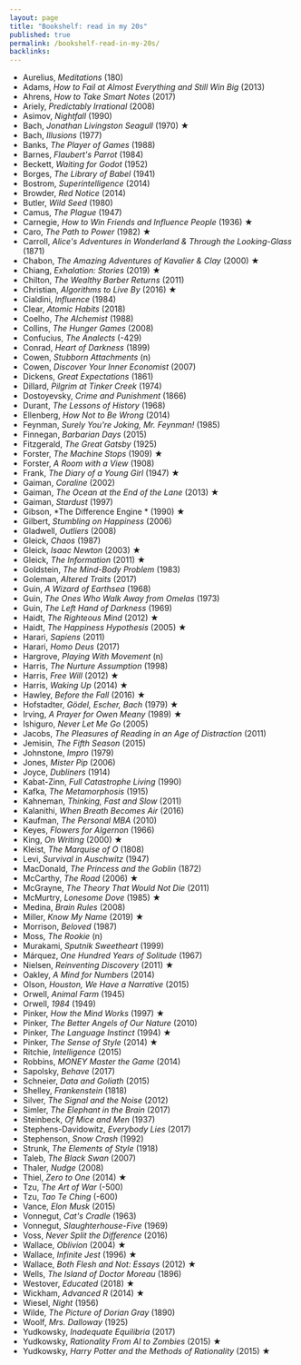 ```yaml
---
layout: page
title: "Bookshelf: read in my 20s"
published: true
permalink: /bookshelf-read-in-my-20s/
backlinks: 
---
```


* Aurelius, *Meditations* (180)
* Adams, *How to Fail at Almost Everything and Still Win Big* (2013)
* Ahrens, *How to Take Smart Notes* (2017)
* Ariely, *Predictably Irrational* (2008)
* Asimov, *Nightfall* (1990)
* Bach, *Jonathan Livingston Seagull* (1970) ★
* Bach, *Illusions* (1977)
* Banks, *The Player of Games* (1988)
* Barnes, *Flaubert's Parrot* (1984)
* Beckett, *Waiting for Godot* (1952)
* Borges, *The Library of Babel* (1941)
* Bostrom, *Superintelligence* (2014)
* Browder, *Red Notice* (2014)
* Butler, *Wild Seed* (1980)
* Camus, *The Plague* (1947)
* Carnegie, *How to Win Friends and Influence People* (1936) ★
* Caro, *The Path to Power* (1982) ★
* Carroll, *Alice's Adventures in Wonderland & Through the Looking-Glass* (1871)
* Chabon, *The Amazing Adventures of Kavalier & Clay* (2000) ★
* Chiang, *Exhalation: Stories* (2019) ★
* Chilton, *The Wealthy Barber Returns* (2011)
* Christian, *Algorithms to Live By* (2016) ★
* Cialdini, *Influence* (1984)
* Clear, *Atomic Habits* (2018)
* Coelho, *The Alchemist* (1988)
* Collins, *The Hunger Games* (2008)
* Confucius, *The Analects* (-429)
* Conrad, *Heart of Darkness* (1899)
* Cowen, *Stubborn Attachments* (n)
* Cowen, *Discover Your Inner Economist* (2007)
* Dickens, *Great Expectations* (1861)
* Dillard, *Pilgrim at Tinker Creek* (1974)
* Dostoyevsky, *Crime and Punishment* (1866)
* Durant, *The Lessons of History* (1968)
* Ellenberg, *How Not to Be Wrong* (2014)
* Feynman, *Surely You're Joking, Mr. Feynman!* (1985)
* Finnegan, *Barbarian Days* (2015)
* Fitzgerald, *The Great Gatsby* (1925)
* Forster, *The Machine Stops* (1909) ★
* Forster, *A Room with a View* (1908)
* Frank, *The Diary of a Young Girl* (1947) ★
* Gaiman, *Coraline* (2002)
* Gaiman, *The Ocean at the End of the Lane* (2013) ★
* Gaiman, *Stardust* (1997)
* Gibson, *The Difference Engine * (1990) ★
* Gilbert, *Stumbling on Happiness* (2006)
* Gladwell, *Outliers* (2008)
* Gleick, *Chaos* (1987)
* Gleick, *Isaac Newton* (2003) ★
* Gleick, *The Information* (2011) ★
* Goldstein, *The Mind-Body Problem* (1983)
* Goleman, *Altered Traits* (2017)
* Guin, *A Wizard of Earthsea* (1968)
* Guin, *The Ones Who Walk Away from Omelas* (1973)
* Guin, *The Left Hand of Darkness* (1969)
* Haidt, *The Righteous Mind* (2012) ★
* Haidt, *The Happiness Hypothesis* (2005) ★
* Harari, *Sapiens* (2011)
* Harari, *Homo Deus* (2017)
* Hargrove, *Playing With Movement* (n)
* Harris, *The Nurture Assumption* (1998)
* Harris, *Free Will* (2012) ★
* Harris, *Waking Up* (2014) ★
* Hawley, *Before the Fall* (2016) ★
* Hofstadter, *Gödel, Escher, Bach* (1979) ★
* Irving, *A Prayer for Owen Meany* (1989) ★
* Ishiguro, *Never Let Me Go* (2005)
* Jacobs, *The Pleasures of Reading in an Age of Distraction* (2011)
* Jemisin, *The Fifth Season* (2015)
* Johnstone, *Impro* (1979)
* Jones, *Mister Pip* (2006)
* Joyce, *Dubliners* (1914)
* Kabat-Zinn, *Full Catastrophe Living* (1990)
* Kafka, *The Metamorphosis* (1915)
* Kahneman, *Thinking, Fast and Slow* (2011)
* Kalanithi, *When Breath Becomes Air* (2016)
* Kaufman, *The Personal MBA* (2010)
* Keyes, *Flowers for Algernon* (1966)
* King, *On Writing* (2000) ★
* Kleist, *The Marquise of O* (1808)
* Levi, *Survival in Auschwitz* (1947)
* MacDonald, *The Princess and the Goblin* (1872)
* McCarthy, *The Road* (2006) ★
* McGrayne, *The Theory That Would Not Die* (2011)
* McMurtry, *Lonesome Dove* (1985) ★
* Medina, *Brain Rules* (2008)
* Miller, *Know My Name* (2019) ★
* Morrison, *Beloved* (1987)
* Moss, *The Rookie* (n)
* Murakami, *Sputnik Sweetheart* (1999)
* Márquez, *One Hundred Years of Solitude* (1967)
* Nielsen, *Reinventing Discovery* (2011) ★
* Oakley, *A Mind for Numbers* (2014)
* Olson, *Houston, We Have a Narrative* (2015)
* Orwell, *Animal Farm* (1945)
* Orwell, *1984* (1949)
* Pinker, *How the Mind Works* (1997) ★
* Pinker, *The Better Angels of Our Nature* (2010)
* Pinker, *The Language Instinct* (1994) ★
* Pinker, *The Sense of Style* (2014) ★
* Ritchie, *Intelligence* (2015)
* Robbins, *MONEY Master the Game* (2014)
* Sapolsky, *Behave* (2017)
* Schneier, *Data and Goliath* (2015)
* Shelley, *Frankenstein* (1818)
* Silver, *The Signal and the Noise* (2012)
* Simler, *The Elephant in the Brain* (2017)
* Steinbeck, *Of Mice and Men* (1937)
* Stephens-Davidowitz, *Everybody Lies* (2017)
* Stephenson, *Snow Crash* (1992)
* Strunk, *The Elements of Style* (1918)
* Taleb, *The Black Swan* (2007)
* Thaler, *Nudge* (2008)
* Thiel, *Zero to One* (2014) ★
* Tzu, *The Art of War* (-500)
* Tzu, *Tao Te Ching* (-600)
* Vance, *Elon Musk* (2015)
* Vonnegut, *Cat's Cradle* (1963)
* Vonnegut, *Slaughterhouse-Five* (1969)
* Voss, *Never Split the Difference* (2016)
* Wallace, *Oblivion* (2004) ★
* Wallace, *Infinite Jest* (1996) ★
* Wallace, *Both Flesh and Not: Essays* (2012) ★
* Wells, *The Island of Doctor Moreau* (1896)
* Westover, *Educated* (2018) ★
* Wickham, *Advanced R* (2014) ★
* Wiesel, *Night* (1956)
* Wilde, *The Picture of Dorian Gray* (1890)
* Woolf, *Mrs. Dalloway* (1925)
* Yudkowsky, *Inadequate Equilibria* (2017)
* Yudkowsky, *Rationality From AI to Zombies* (2015) ★
* Yudkowsky, *Harry Potter and the Methods of Rationality* (2015) ★

